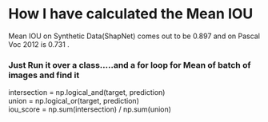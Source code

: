 # How I have calculated the Mean IOU
Mean IOU on Synthetic Data(ShapNet) comes out to be 0.897 and on Pascal Voc 2012 is
0.731 .
### Just Run it over a class.....and a for loop for Mean of batch of images and find it 
intersection = np.logical_and(target, prediction)<br>
union = np.logical_or(target, prediction)<br>
iou_score = np.sum(intersection) / np.sum(union)
